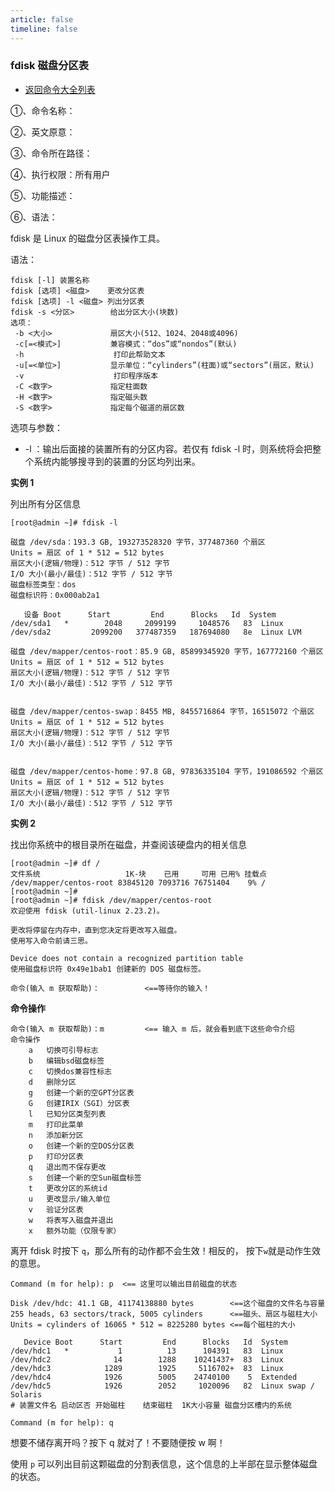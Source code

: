 ```yaml
---
article: false
timeline: false
---
```

### fdisk 磁盘分区表

- [返回命令大全列表](./command.md#磁盘管理)

①、命令名称：

②、英文原意：

③、命令所在路径：

④、执行权限：所有用户

⑤、功能描述：

⑥、语法：

fdisk 是 Linux 的磁盘分区表操作工具。

语法：

```shell
fdisk [-l] 装置名称
fdisk [选项] <磁盘>    更改分区表
fdisk [选项] -l <磁盘> 列出分区表
fdisk -s <分区>        给出分区大小(块数)
选项：
 -b <大小>             扇区大小(512、1024、2048或4096)
 -c[=<模式>]           兼容模式：“dos”或“nondos”(默认)
 -h                    打印此帮助文本
 -u[=<单位>]           显示单位：“cylinders”(柱面)或“sectors”(扇区，默认)
 -v                    打印程序版本
 -C <数字>             指定柱面数
 -H <数字>             指定磁头数
 -S <数字>             指定每个磁道的扇区数
```

选项与参数：

- -l  ：输出后面接的装置所有的分区内容。若仅有 fdisk -l 时，则系统将会把整个系统内能够搜寻到的装置的分区均列出来。

**实例 1**

列出所有分区信息

```shell
[root@admin ~]# fdisk -l

磁盘 /dev/sda：193.3 GB, 193273528320 字节，377487360 个扇区
Units = 扇区 of 1 * 512 = 512 bytes
扇区大小(逻辑/物理)：512 字节 / 512 字节
I/O 大小(最小/最佳)：512 字节 / 512 字节
磁盘标签类型：dos
磁盘标识符：0x000ab2a1

   设备 Boot      Start         End      Blocks   Id  System
/dev/sda1   *        2048     2099199     1048576   83  Linux
/dev/sda2         2099200   377487359   187694080   8e  Linux LVM

磁盘 /dev/mapper/centos-root：85.9 GB, 85899345920 字节，167772160 个扇区
Units = 扇区 of 1 * 512 = 512 bytes
扇区大小(逻辑/物理)：512 字节 / 512 字节
I/O 大小(最小/最佳)：512 字节 / 512 字节


磁盘 /dev/mapper/centos-swap：8455 MB, 8455716864 字节，16515072 个扇区
Units = 扇区 of 1 * 512 = 512 bytes
扇区大小(逻辑/物理)：512 字节 / 512 字节
I/O 大小(最小/最佳)：512 字节 / 512 字节


磁盘 /dev/mapper/centos-home：97.8 GB, 97836335104 字节，191086592 个扇区
Units = 扇区 of 1 * 512 = 512 bytes
扇区大小(逻辑/物理)：512 字节 / 512 字节
I/O 大小(最小/最佳)：512 字节 / 512 字节
```

**实例 2**

找出你系统中的根目录所在磁盘，并查阅该硬盘内的相关信息

```shell
[root@admin ~]# df /
文件系统                   1K-块    已用     可用 已用% 挂载点
/dev/mapper/centos-root 83845120 7093716 76751404    9% /
[root@admin ~]#
[root@admin ~]# fdisk /dev/mapper/centos-root
欢迎使用 fdisk (util-linux 2.23.2)。

更改将停留在内存中，直到您决定将更改写入磁盘。
使用写入命令前请三思。

Device does not contain a recognized partition table
使用磁盘标识符 0x49e1bab1 创建新的 DOS 磁盘标签。

命令(输入 m 获取帮助)： 			<==等待你的输入！
```

**命令操作**

```shell
命令(输入 m 获取帮助)：m			<== 输入 m 后，就会看到底下这些命令介绍
命令操作
    a	切换可引导标志
    b	编辑bsd磁盘标签
    c	切换dos兼容性标志
    d	删除分区
    g	创建一个新的空GPT分区表
    G	创建IRIX（SGI）分区表
    l	已知分区类型列表
    m	打印此菜单
    n	添加新分区
    o	创建一个新的空DOS分区表
    p	打印分区表
    q	退出而不保存更改
    s	创建一个新的空Sun磁盘标签
    t	更改分区的系统id
    u	更改显示/输入单位
    v	验证分区表
    w	将表写入磁盘并退出
    x	额外功能（仅限专家）
```

离开 fdisk 时按下 `q`，那么所有的动作都不会生效！相反的， 按下`w`就是动作生效的意思。

```shell
Command (m for help): p  <== 这里可以输出目前磁盘的状态

Disk /dev/hdc: 41.1 GB, 41174138880 bytes        <==这个磁盘的文件名与容量
255 heads, 63 sectors/track, 5005 cylinders      <==磁头、扇区与磁柱大小
Units = cylinders of 16065 * 512 = 8225280 bytes <==每个磁柱的大小

   Device Boot      Start         End      Blocks   Id  System
/dev/hdc1   *           1          13      104391   83  Linux
/dev/hdc2              14        1288    10241437+  83  Linux
/dev/hdc3            1289        1925     5116702+  83  Linux
/dev/hdc4            1926        5005    24740100    5  Extended
/dev/hdc5            1926        2052     1020096   82  Linux swap / Solaris
# 装置文件名 启动区否 开始磁柱    结束磁柱  1K大小容量 磁盘分区槽内的系统

Command (m for help): q
```

想要不储存离开吗？按下 q 就对了！不要随便按 w 啊！

使用 `p` 可以列出目前这颗磁盘的分割表信息，这个信息的上半部在显示整体磁盘的状态。
